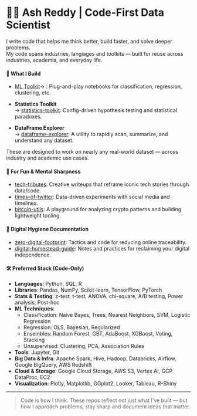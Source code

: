 # 👨‍💻 Ash Reddy | Code-First Data Scientist

I write code that helps me think better, build faster, and solve deeper problems.  
My code spans industries, langiages and toolkits — built for reuse across industries, academia, and everyday life.

#### 🧱 What I Build

- [ML Toolkit](https://github.com/ashrithssreddy/ml-toolkit)→ : Plug-and-play notebooks for classification, regression, clustering, etc.

- **Statistics Toolkit**  
  → [statistics-toolkit](https://github.com/ashrithssreddy/statistics-toolkit): Config-driven hypothesis testing and statistical paradoxes.

- **DataFrame Explorer**  
  → [dataframe-explorer](https://github.com/ashrithssreddy/dataframe-explorer): A utility to rapidly scan, summarize, and understand any dataset.

These are designed to work on nearly any real-world dataset — across industry and academic use cases.

#### 🧠 For Fun & Mental Sharpness

- [tech-tributes](https://github.com/ashrithssreddy/tech-tributes): Creative writeups that reframe iconic tech stories through data/code.
- [times-of-twitter](https://github.com/ashrithssreddy/times-of-twitter): Data-driven experiments with social media and timelines.
- [bitcoin-utils](https://github.com/ashrithssreddy/bitcoin-utils): A playground for analyzing crypto patterns and building lightweight tooling.

#### 🔐 Digital Hygiene Documentation

- [zero-digital-footprint](https://github.com/ashrithssreddy/zero-digital-footprint): Tactics and code for reducing online traceability.
- [digital-homestead-guide](https://github.com/ashrithssreddy/digital-homestead-guide): Notes and practices for reclaiming your digital independence.

#### 🛠 Preferred Stack (Code-Only)

- **Languages**: Python, SQL, R  
- **Libraries**: Pandas, NumPy, Scikit-learn, TensorFlow, PyTorch  
- **Stats & Testing**: z-test, t-test, ANOVA, chi-square, A/B testing, Power analysis, Post-hoc  
- **ML Techniques**: 
  - Classification: Naive Bayes, Trees, Nearest Neighbors, SVM, Logistic Regression  
  - Regression: OLS, Bayesian, Regularized  
  - Ensembles: Random Forest, GBT, AdaBoost, XGBoost, Voting, Stacking  
  - Unsupervised: Clustering, PCA, Association Rules  
- **Tools**: Jupyter, Git  
- **Big Data & Infra**: Apache Spark, Hive, Hadoop, Databricks, Airflow, Google BigQuery, AWS Redshift  
- **Cloud & Storage**: Google Cloud Storage, AWS S3, Vertex AI, GCP DataProc, EC2  
- **Visualization**: Plotly, Matplotlib, GGplot2, Looker, Tableau, R-Shiny  

---

> Code is how I think. These repos reflect not just what I’ve built — but how I approach problems, stay sharp and document ideas that matter.
